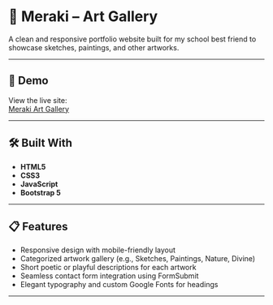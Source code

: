# 🎨 Meraki – Art Gallery

A clean and responsive portfolio website built for my school best friend to showcase sketches, paintings, and other artworks.

---

## 🌟 Demo

View the live site:  
[Meraki Art Gallery](https://ann-artist.github.io/meraki-art-gallery/)  

---

## 🛠️ Built With

- **HTML5**
- **CSS3**
- **JavaScript**
- **Bootstrap 5**

---

## 📋 Features

- Responsive design with mobile-friendly layout  
- Categorized artwork gallery (e.g., Sketches, Paintings, Nature, Divine)  
- Short poetic or playful descriptions for each artwork  
- Seamless contact form integration using FormSubmit  
- Elegant typography and custom Google Fonts for headings  

---

